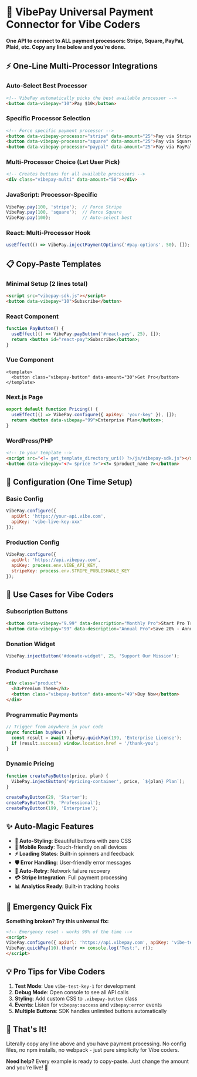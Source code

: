 # 🚀 VibePay Universal Payment Connector for Vibe Coders

**One API to connect to ALL payment processors: Stripe, Square, PayPal, Plaid, etc. Copy any line below and you're done.**

## ⚡ One-Line Multi-Processor Integrations

### Auto-Select Best Processor
```html
<!-- VibePay automatically picks the best available processor -->
<button data-vibepay="10">Pay $10</button>
```

### Specific Processor Selection
```html
<!-- Force specific payment processor -->
<button data-vibepay-processor="stripe" data-amount="25">Pay via Stripe</button>
<button data-vibepay-processor="square" data-amount="25">Pay via Square</button>
<button data-vibepay-processor="paypal" data-amount="25">Pay via PayPal</button>
```

### Multi-Processor Choice (Let User Pick)
```html
<!-- Creates buttons for all available processors -->
<div class="vibepay-multi" data-amount="50"></div>
```

### JavaScript: Processor-Specific
```javascript
VibePay.pay(100, 'stripe');  // Force Stripe
VibePay.pay(100, 'square');  // Force Square
VibePay.pay(100);            // Auto-select best
```

### React: Multi-Processor Hook
```jsx
useEffect(() => VibePay.injectPaymentOptions('#pay-options', 50), []);
```

## 📋 Copy-Paste Templates

### Minimal Setup (2 lines total)
```html
<script src="vibepay-sdk.js"></script>
<button data-vibepay="10">Subscribe</button>
```

### React Component
```jsx
function PayButton() {
  useEffect(() => VibePay.payButton('#react-pay', 25), []);
  return <button id="react-pay">Subscribe</button>;
}
```

### Vue Component
```vue
<template>
  <button class="vibepay-button" data-amount="30">Get Pro</button>
</template>
```

### Next.js Page
```jsx
export default function Pricing() {
  useEffect(() => VibePay.configure({ apiKey: 'your-key' }), []);
  return <button data-vibepay="99">Enterprise Plan</button>;
}
```

### WordPress/PHP
```html
<!-- In your template -->
<script src="<?= get_template_directory_uri() ?>/js/vibepay-sdk.js"></script>
<button data-vibepay="<?= $price ?>"><?= $product_name ?></button>
```

## 🔧 Configuration (One Time Setup)

### Basic Config
```javascript
VibePay.configure({
  apiUrl: 'https://your-api.vibe.com',
  apiKey: 'vibe-live-key-xxx'
});
```

### Production Config
```javascript
VibePay.configure({
  apiUrl: 'https://api.vibepay.com',
  apiKey: process.env.VIBE_API_KEY,
  stripeKey: process.env.STRIPE_PUBLISHABLE_KEY
});
```

## 🎯 Use Cases for Vibe Coders

### Subscription Buttons
```html
<button data-vibepay="9.99" data-description="Monthly Pro">Start Pro Trial</button>
<button data-vibepay="99" data-description="Annual Pro">Save 20% - Annual</button>
```

### Donation Widget
```javascript
VibePay.injectButton('#donate-widget', 25, 'Support Our Mission');
```

### Product Purchase
```html
<div class="product">
  <h3>Premium Theme</h3>
  <button class="vibepay-button" data-amount="49">Buy Now</button>
</div>
```

### Programmatic Payments
```javascript
// Trigger from anywhere in your code
async function buyNow() {
  const result = await VibePay.quickPay(199, 'Enterprise License');
  if (result.success) window.location.href = '/thank-you';
}
```

### Dynamic Pricing
```javascript
function createPayButton(price, plan) {
  VibePay.injectButton('#pricing-container', price, `${plan} Plan`);
}

createPayButton(29, 'Starter');
createPayButton(79, 'Professional');
createPayButton(199, 'Enterprise');
```

## ✨ Auto-Magic Features

- **🎨 Auto-Styling**: Beautiful buttons with zero CSS
- **📱 Mobile Ready**: Touch-friendly on all devices
- **⚡ Loading States**: Built-in spinners and feedback
- **🛡️ Error Handling**: User-friendly error messages
- **🔄 Auto-Retry**: Network failure recovery
- **💳 Stripe Integration**: Full payment processing
- **📊 Analytics Ready**: Built-in tracking hooks

## 🚨 Emergency Quick Fix

**Something broken? Try this universal fix:**

```html
<!-- Emergency reset - works 99% of the time -->
<script>
VibePay.configure({ apiUrl: 'https://api.vibepay.com', apiKey: 'vibe-test-key-1' });
VibePay.quickPay(10).then(r => console.log('Test:', r));
</script>
```

## 💡 Pro Tips for Vibe Coders

1. **Test Mode**: Use `vibe-test-key-1` for development
2. **Debug Mode**: Open console to see all API calls
3. **Styling**: Add custom CSS to `.vibepay-button` class
4. **Events**: Listen for `vibepay:success` and `vibepay:error` events
5. **Multiple Buttons**: SDK handles unlimited buttons automatically

## 🎉 That's It!

Literally copy any line above and you have payment processing. No config files, no npm installs, no webpack - just pure simplicity for Vibe coders.

**Need help?** Every example is ready to copy-paste. Just change the amount and you're live! 🚀